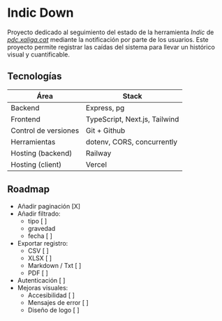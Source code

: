 # Indic Down

Proyecto dedicado al seguimiento del estado de la herramienta *Indic* de [*pdc.xaliga.cat*](https://pedc.xaliga.cat) mediante la notificación por parte de los usuarios. Este proyecto permite registrar las caídas del sistema para llevar un histórico visual y cuantificable.

## Tecnologías

| Área                  | Stack                                 |
| -----                 | -----------                           |
| Backend               | Express, pg                           |
| Frontend              | TypeScript, Next.js, Tailwind         |
| Control de versiones  | Git + Github                          |
| Herramientas          | dotenv, CORS, concurrently            |
| Hosting (backend)     | Railway                               |
| Hosting (client)      | Vercel                                |

## Roadmap

- Añadir paginación [X]
- Añadir filtrado:
  - tipo [ ]
  - gravedad
  - fecha [ ]
- Exportar registro:
  - CSV [ ]
  - XLSX [ ]
  - Markdown / Txt [ ]
  - PDF [ ]
- Autenticación [ ]
- Mejoras visuales:
  - Accesibilidad [ ]
  - Mensajes de error [ ]
  - Diseño de logo [ ]
